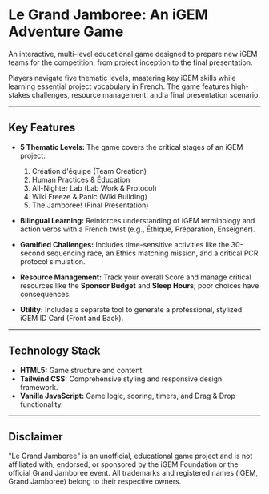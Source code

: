 # Le Grand Jamboree: An iGEM Adventure Game

An interactive, multi-level educational game designed to prepare new iGEM teams for the competition, from project inception to the final presentation.

Players navigate five thematic levels, mastering key iGEM skills while learning essential project vocabulary in French. The game features high-stakes challenges, resource management, and a final presentation scenario.

---

## Key Features

* **5 Thematic Levels:** The game covers the critical stages of an iGEM project:
    1.  Création d'équipe (Team Creation)
    2.  Human Practices & Éducation
    3.  All-Nighter Lab (Lab Work & Protocol)
    4.  Wiki Freeze & Panic (Wiki Building)
    5.  The Jamboree! (Final Presentation)

* **Bilingual Learning:** Reinforces understanding of iGEM terminology and action verbs with a French twist (e.g., Éthique, Préparation, Enseigner).

* **Gamified Challenges:** Includes time-sensitive activities like the 30-second sequencing race, an Ethics matching mission, and a critical PCR protocol simulation.

* **Resource Management:** Track your overall Score and manage critical resources like the **Sponsor Budget** and **Sleep Hours**; poor choices have consequences.

* **Utility:** Includes a separate tool to generate a professional, stylized iGEM ID Card (Front and Back).

---

## Technology Stack

* **HTML5:** Game structure and content.
* **Tailwind CSS:** Comprehensive styling and responsive design framework.
* **Vanilla JavaScript:** Game logic, scoring, timers, and Drag & Drop functionality.

---

## Disclaimer

"Le Grand Jamboree" is an unofficial, educational game project and is not affiliated with, endorsed, or sponsored by the iGEM Foundation or the official Grand Jamboree event. All trademarks and registered names (iGEM, Grand Jamboree) belong to their respective owners.
